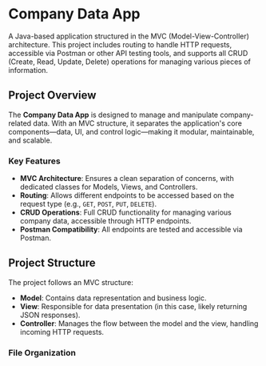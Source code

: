 # Company Data App

A Java-based application structured in the MVC (Model-View-Controller) architecture. This project includes routing to handle HTTP requests, accessible via Postman or other API testing tools, and supports all CRUD (Create, Read, Update, Delete) operations for managing various pieces of information.

## Project Overview

The **Company Data App** is designed to manage and manipulate company-related data. With an MVC structure, it separates the application's core components—data, UI, and control logic—making it modular, maintainable, and scalable.

### Key Features

- **MVC Architecture**: Ensures a clean separation of concerns, with dedicated classes for Models, Views, and Controllers.
- **Routing**: Allows different endpoints to be accessed based on the request type (e.g., `GET`, `POST`, `PUT`, `DELETE`).
- **CRUD Operations**: Full CRUD functionality for managing various company data, accessible through HTTP endpoints.
- **Postman Compatibility**: All endpoints are tested and accessible via Postman.

## Project Structure

The project follows an MVC structure:

- **Model**: Contains data representation and business logic.
- **View**: Responsible for data presentation (in this case, likely returning JSON responses).
- **Controller**: Manages the flow between the model and the view, handling incoming HTTP requests.

### File Organization

